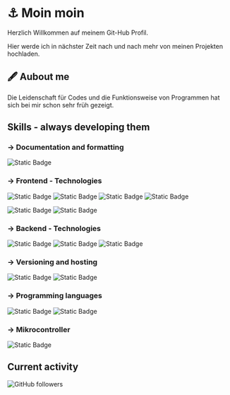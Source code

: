 # ⚓ Moin moin

Herzlich Willkommen auf meinem Git-Hub Profil. 

Hier werde ich in nächster Zeit nach und nach mehr von meinen Projekten hochladen.

## 🖋 Aubout me

Die Leidenschaft für Codes und die Funktionsweise von Programmen hat sich bei mir schon sehr früh gezeigt. 

## Skills - always developing them

### -> Documentation and formatting
![Static Badge](https://img.shields.io/badge/Markdown-%23000000?style=for-the-badge&logo=markdown&labelColor=black)

### -> Frontend - Technologies
![Static Badge](https://img.shields.io/badge/HTML5-%23E34F26?style=for-the-badge&logo=html5&labelColor=black)   ![Static Badge](https://img.shields.io/badge/CSS3-%231572B6?style=for-the-badge&logo=css3&labelColor=black)   ![Static Badge](https://img.shields.io/badge/SASS-%23CC6699?style=for-the-badge&logo=sass&labelColor=black)   ![Static Badge](https://img.shields.io/badge/Bootstrap-%237952B3?style=for-the-badge&logo=bootstrap&labelColor=black)  
  
![Static Badge](https://img.shields.io/badge/JavaScript-%23F7DF1E?style=for-the-badge&logo=javascript&labelColor=black) 
![Static Badge](https://img.shields.io/badge/React-%2361DAFB?style=for-the-badge&logo=react&labelColor=black)

### -> Backend - Technologies
![Static Badge](https://img.shields.io/badge/Node.js-%235FA04E?style=for-the-badge&logo=nodedotjs&labelColor=black)   ![Static Badge](https://img.shields.io/badge/MobgoBD-%2347A248?style=for-the-badge&logo=mongodb&labelColor=black)   ![Static Badge](https://img.shields.io/badge/WordPress-%2321759B?style=for-the-badge&logo=wordpress&labelColor=black)

### -> Versioning and hosting
![Static Badge](https://img.shields.io/badge/Git-%23F05032?style=for-the-badge&logo=git&labelColor=black) 
![Static Badge](https://img.shields.io/badge/GitHub-%23181717?style=for-the-badge&logo=github&labelColor=black)

### -> Programming languages
![Static Badge](https://img.shields.io/badge/C%2B%2B-%2300599C?style=for-the-badge&logo=cplusplus&labelColor=black) 
![Static Badge](https://img.shields.io/badge/Python-%233776AB?style=for-the-badge&logo=python&labelColor=black)

### -> Mikrocontroller
![Static Badge](https://img.shields.io/badge/Arduino-%2300878F?style=for-the-badge&logo=arduino&labelColor=black)


## Current activity
![GitHub followers](https://img.shields.io/github/followers/juliabellmann?style=for-the-badge&logo=github&logoColor=%23098D7D&color=%23098D7D)
